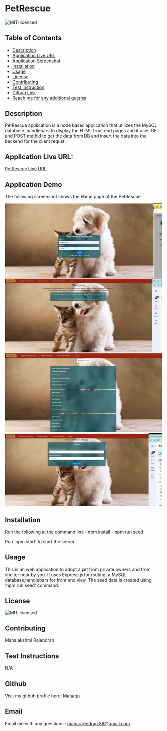 # PetRescue

![MIT-licensed](https://img.shields.io/badge/license-MIT-red)

## Table of Contents
* [Description](#description)
* [Application Live URL](#application-live-url)
* [Application Screenshot](#application-screenshot)
* [Installation](#installation)
* [Usage](#usage)
* [License](#license)
* [Contributing](#contributing)
* [Test Instruction](#tests)
* [Github Link](#github)
* [Reach me for any additional queries](#email)

## Description
PetRescue application is a node based application that utilizes the MySQL database ,handlebars to display the HTML front end pages and it uses GET and POST methid to get the data from DB and insert the data into the backend for the client requst.

## Application Live URL:
[PetRescue Live URL]()

## Application Demo
The following screenshot shows the Home page of the PetRescue

![PetRescue Login Page](./public/images/Login.JPG)
<br>
![PetRescue  Home Screen](./public/images/Home_screen.JPG)
<br>
![PetRescue Private Owners Pets List](./public/images/Private_Owner_List.JPG)
<br>
![PetRescue Shelter Pets Search Screen](./public/images/Adopt_frm_Shelter.JPG)

## Installation
Run the following at the command line
    - npm install 
    - npm run seed

Run 'npm start' to start the server

## Usage
This is an web application to adopt a pet from private owners and from shelter near by you. It uses Express.js for routing, a MySQL database,handlebars for front end view. The seed data is created using 'npm run seed' command.

## License
![MIT-licensed](https://img.shields.io/badge/license-MIT-red)

## Contributing
 Mahalakshmi Rajendran

## Test Instructions
N/A

## Github
Visit my github profile here: [Maharjn](https://github.com/Maharjn)

## Email
Email me with any questions : maharajendran.89@gmail.com
